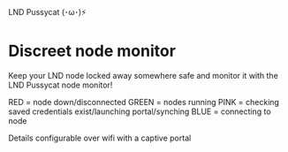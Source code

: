LND Pussycat (･ω･)⚡
# Discreet node monitor 


Keep your LND node locked away somewhere safe and monitor it with the LND Pussycat node monitor!


RED = node down/disconnected
GREEN = nodes running
PINK = checking saved credentials exist/launching portal/synching
BLUE = connecting to node 



Details configurable over wifi with a captive portal

